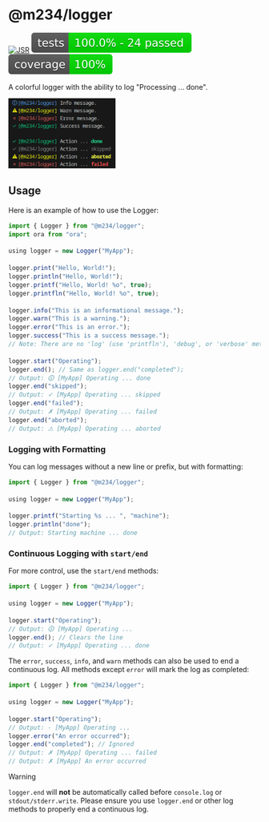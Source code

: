# @m234/logger

[![JSR](https://jsr.io/badges/@m234/logger)](https://jsr.io/@m234/logger)
![Tests](https://raw.githubusercontent.com/Mopsgamer/jsr-logger/refs/heads/main/assets/badge-tests.svg)
![Tests coverage](https://raw.githubusercontent.com/Mopsgamer/jsr-logger/refs/heads/main/assets/badge-cov.svg)

A colorful logger with the ability to log "Processing ... done".

<img src="https://raw.githubusercontent.com/Mopsgamer/jsr-logger/refs/heads/main/assets/preview.png" height="140">

## Usage

Here is an example of how to use the Logger:

```ts
import { Logger } from "@m234/logger";
import ora from "ora";

using logger = new Logger("MyApp");

logger.print("Hello, World!");
logger.println("Hello, World!");
logger.printf("Hello, World! %o", true);
logger.printfln("Hello, World! %o", true);

logger.info("This is an informational message.");
logger.warn("This is a warning.");
logger.error("This is an error.");
logger.success("This is a success message.");
// Note: There are no 'log' (use 'printfln'), 'debug', or 'verbose' methods.

logger.start("Operating");
logger.end(); // Same as logger.end("completed");
// Output: 🛈 [MyApp] Operating ... done
logger.end("skipped");
// Output: ✓ [MyApp] Operating ... skipped
logger.end("failed");
// Output: ✗ [MyApp] Operating ... failed
logger.end("aborted");
// Output: ⚠ [MyApp] Operating ... aborted
```

### Logging with Formatting

You can log messages without a new line or prefix, but with formatting:

```ts
import { Logger } from "@m234/logger";

using logger = new Logger("MyApp");

logger.printf("Starting %s ... ", "machine");
logger.println("done");
// Output: Starting machine ... done
```

### Continuous Logging with `start/end`

For more control, use the `start/end` methods:

```ts
import { Logger } from "@m234/logger";

using logger = new Logger("MyApp");

logger.start("Operating");
// Output: 🛈 [MyApp] Operating ...
logger.end(); // Clears the line
// Output: ✓ [MyApp] Operating ... done
```

The `error`, `success`, `info`, and `warn` methods can also be used to end a
continuous log. All methods except `error` will mark the log as completed:

```ts
import { Logger } from "@m234/logger";

using logger = new Logger("MyApp");

logger.start("Operating");
// Output: - [MyApp] Operating ...
logger.error("An error occurred");
logger.end("completed"); // Ignored
// Output: ✗ [MyApp] Operating ... failed
// Output: ✗ [MyApp] An error occurred
```

> [!WARNING]
> `logger.end` will **not** be automatically called before `console.log` or
> `stdout/stderr.write`. Please ensure you use `logger.end` or other log methods
> to properly end a continuous log.
